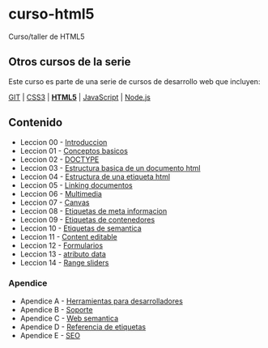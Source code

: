 # curso-html5
Curso/taller de HTML5


## Otros cursos de la serie
Este curso es parte de una serie de cursos de desarrollo web que incluyen:

[GIT](https://github.com/jorgeriv/curso-git) | 
[CSS3](https://github.com/jorgeriv/curso-css) | 
**[HTML5](https://github.com/jorgeriv/curso-html5)** | 
[JavaScript](https://github.com/jorgeriv/curso-ecmascript) | 
[Node.js](https://github.com/jorgeriv/curso-node)

## Contenido

* Leccion 00 - [Introduccion](https://github.com/jorgeriv/curso-ecmascript/tree/master/leccion%2000)
* Leccion 01 - [Conceptos basicos]()
* Leccion 02 - [DOCTYPE]()
* Leccion 03 - [Estructura basica de un documento html]()
* Leccion 04 - [Estructura de una etiqueta html]()
* Leccion 05 - [Linking documentos]()
* Leccion 06 - [Multimedia]()
* Leccion 07 - [Canvas]()
* Leccion 08 - [Etiquetas de meta informacion]()
* Leccion 09 - [Etiquetas de contenedores]()
* Leccion 10 - [Etiquetas de semantica]()
* Leccion 11 - [Content editable]()
* Leccion 12 - [Formularios]()
* Leccion 13 - [atributo data]()
* Leccion 14 - [Range sliders]()

### Apendice
* Apendice A - [Herramientas para desarrolladores]()
* Apendice B - [Soporte]()
* Apendice C - [Web semantica]()
* Apendice D - [Referencia de etiquetas]()
* Apendice E - [SEO]()
